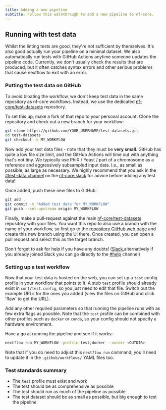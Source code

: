 ```yaml
---
title: Adding a new pipeline
subtitle: Follow this walkthrough to add a new pipeline to nf-core.
---
```


## Running with test data

Whilst the linting tests are good, they're not sufficient by themselves.
It's also good actually run your pipeline on a minimal dataset.
We also automatically run tests with GitHub Actions anytime someone updates the pipeline code.
Currently, we don't usually check the results that are produced, but it often catches
syntax errors and other serious problems that cause nextflow to exit with an error.

### Putting the test data on GitHub

To avoid bloating the workflow, we don't keep test data in the same repository as
nf-core workflows.
Instead, we use the dedicated [nf-core/test-datasets](https://github.com/nf-core/test-datasets/) repository.

To set this up, make a fork of that repo to your personal account.
Clone the repository and check out a new branch for your workflow:

```bash
git clone https://github.com/YOUR_USERNAME/test-datasets.git
cd test-datasets
git checkout -b MY_WORKFLOW
```

Now add your test data files - note that they must be **very small**.
GitHub has quite a low file size limit, and the GitHub Actions will time out with anything
that's not tiny. We typically use PhiX / Yeast / part of a chromosome as a reference
and aggressively subsampled input data. I.e., as small as possible, as large as necessary.
We highly recommend that you ask in the [#test-data channel](https://nfcore.slack.com/channels/test-data) on the [nf-core slack](https://nf-co.re/join) for advice
before adding any test data!

Once added, push these new files to GitHub:

```bash
git add .
git commit -m "Added test data for MY_WORKFLOW"
git push --set-upstream origin MY_WORKFLOW
```

Finally, make a pull-request against the main [nf-core/test-datasets](https://github.com/nf-core/test-datasets/) repository with your files.
You want this repo to also use a branch with the name of your workflow, so first go
to the [repository GitHub web page](https://github.com/nf-core/test-datasets/) and create
this new branch using the UI there.
Once created, you can open a pull request and select this as the target branch.

Don't forget to ask for help if you have any doubts!
([Slack](https://nf-co.re/join/slack),alternatively if you already joined Slack you can go directly to the [#help](https://nfcore.slack.com/channels/help) channel)

### Setting up a test workflow

Now that your test data is hosted on the web, you can set up a `test` config profile in your
workflow that points to it.
A stub `test` profile should already exist in `conf/test.config`, so you just need to edit that file.
Switch out the example URLs for the ones you added (view the files on GitHub and click 'Raw' to get the URL).

Add any other required parameters so that running the pipeline runs with as few extra
flags as possible. Note that the `test` profile can be combined with other profiles such as `docker`
or `conda`, so your config should not specify a hardware environment.

Have a go at running the pipeline and see if it works:

```bash
nextflow run MY_WORKFLOW -profile test,docker --outdir <OUTDIR>
```

Note that if you do need to adjust this `nextflow run` command, you'll need to update it
in the `.github/workflows/` YAML files too.

### Test standards summary

- The `test` profile must exist and work
- The test should be as comprehensive as possible
- The test should run as much of the pipeline as possible
- The test dataset should be as small as possible, but big enough to test the pipeline
